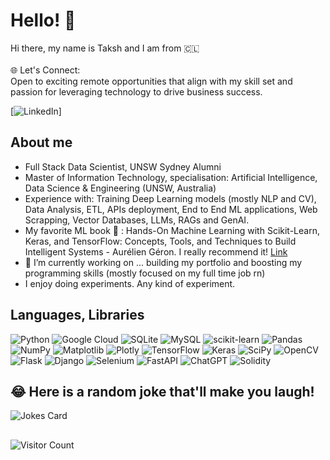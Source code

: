 # Hello! 👋
Hi there, my name is Taksh and I am from 🇨🇱 <br><br>
🌐 Let's Connect: <br>
Open to exciting remote opportunities that align with my skill set and passion for leveraging technology to drive business success.

[![LinkedIn](https://img.shields.io/badge/linkedin-%230077B5.svg?style=for-the-badge&logo=linkedin&logoColor=white&link=https://www.linkedin.com/in/)]
<br>
## About me
- Full Stack Data Scientist, UNSW Sydney Alumni
- Master of Information Technology, specialisation: Artificial Intelligence, Data Science & Engineering (UNSW, Australia)
- Experience with: Training Deep Learning models (mostly NLP and CV), Data Analysis, ETL, APIs deployment, End to End ML applications, Web Scrapping, Vector Databases, LLMs, RAGs and GenAI.
- My favorite ML book :book: : Hands-On Machine Learning with Scikit-Learn, Keras, and TensorFlow: Concepts, Tools, and Techniques to Build Intelligent Systems - Aurélien Géron. I really recommend it! [Link](https://www.amazon.com/Hands-Machine-Learning-Scikit-Learn-TensorFlow/dp/1492032646)
- 🔭 I’m currently working on ... building my portfolio and boosting my programming skills (mostly focused on my full time job rn) <br />
- I enjoy doing experiments. Any kind of experiment.

## Languages, Libraries
![Python](https://img.shields.io/badge/python-3670A0?style=for-the-badge&logo=python&logoColor=ffdd54)
![Google Cloud](https://img.shields.io/badge/GoogleCloud-%234285F4.svg?style=for-the-badge&logo=google-cloud&logoColor=white)
![SQLite](https://img.shields.io/badge/sqlite-%2307405e.svg?style=for-the-badge&logo=sqlite&logoColor=white)
![MySQL](https://img.shields.io/badge/mysql-4479A1.svg?style=for-the-badge&logo=mysql&logoColor=white)
![scikit-learn](https://img.shields.io/badge/scikit--learn-%23F7931E.svg?style=for-the-badge&logo=scikit-learn&logoColor=white)
![Pandas](https://img.shields.io/badge/pandas-%23150458.svg?style=for-the-badge&logo=pandas&logoColor=white)
![NumPy](https://img.shields.io/badge/numpy-%23013243.svg?style=for-the-badge&logo=numpy&logoColor=white)
![Matplotlib](https://img.shields.io/badge/Matplotlib-%23ffffff.svg?style=for-the-badge&logo=Matplotlib&logoColor=black)
![Plotly](https://img.shields.io/badge/Plotly-%233F4F75.svg?style=for-the-badge&logo=plotly&logoColor=white)
![TensorFlow](https://img.shields.io/badge/TensorFlow-%23FF6F00.svg?style=for-the-badge&logo=TensorFlow&logoColor=white)
![Keras](https://img.shields.io/badge/Keras-%23D00000.svg?style=for-the-badge&logo=Keras&logoColor=white)
![SciPy](https://img.shields.io/badge/SciPy-%230C55A5.svg?style=for-the-badge&logo=scipy&logoColor=%white)
![OpenCV](https://img.shields.io/badge/opencv-%23white.svg?style=for-the-badge&logo=opencv&logoColor=white)
![Flask](https://img.shields.io/badge/flask-%23000.svg?style=for-the-badge&logo=flask&logoColor=white)
![Django](https://img.shields.io/badge/django-%23092E20.svg?style=for-the-badge&logo=django&logoColor=white)
![Selenium](https://img.shields.io/badge/-selenium-%43B02A?style=for-the-badge&logo=selenium&logoColor=white)
![FastAPI](https://img.shields.io/badge/FastAPI-005571?style=for-the-badge&logo=fastapi)
![ChatGPT](https://img.shields.io/badge/chatGPT-74aa9c?style=for-the-badge&logo=openai&logoColor=white)
![Solidity](https://img.shields.io/badge/Solidity-%23363636.svg?style=for-the-badge&logo=solidity&logoColor=white)



## 😂 Here is a random joke that'll make you laugh!
![Jokes Card](https://readme-jokes.vercel.app/api)

##  
![Visitor Count](https://komarev.com/ghpvc/?username=cverbah&label=Profile%20Views&color=ce9927&style=flat)</div>

<!--
**cverbah/cverbah** is a ✨ _special_ ✨ repository because its `README.md` (this file) appears on your GitHub profile.

Here are some ideas to get you started:

- 🔭 I’m currently working on ...
- 🌱 I’m currently learning ...
- 👯 I’m looking to collaborate on ...
- 🤔 I’m looking for help with ...
- 💬 Ask me about ...
- 📫 How to reach me: ...
- 😄 Pronouns: ...
- ⚡ Fun fact: ...
-->
